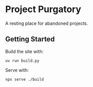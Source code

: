 # Project Purgatory

A resting place for abandoned projects.

## Getting Started

Build the site with:

```
uv run build.py
```

Serve with:

```
npx serve ./build
```